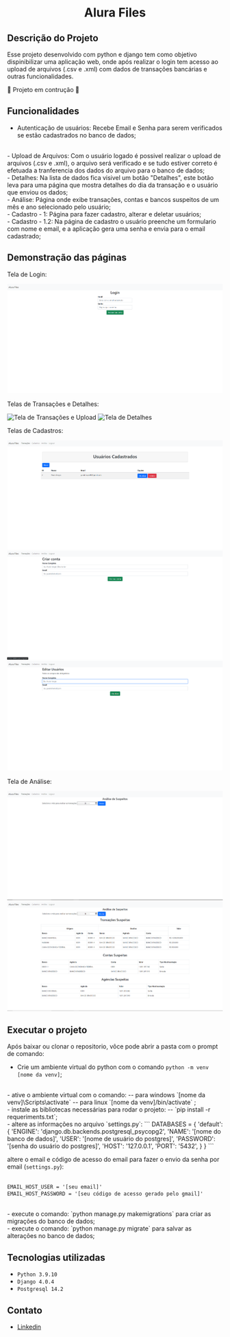<h1 align="center"> Alura Files</h1>

## Descrição do Projeto
Esse projeto desenvolvido com python e django tem como objetivo dispinibilizar uma aplicação web, onde após realizar o login tem acesso ao upload de arquivos (.csv e .xml) com dados de transações bancárias e outras funcionalidades.

:construction: Projeto em contrução :construction:

## Funcionalidades

- Autenticação de usuários: Recebe Email e Senha para serem verificados se estão cadastrados no banco de dados;
</br> 
- Upload de Arquivos: Com o usuário logado é possivel realizar o upload de arquivos (.csv e .xml), o arquivo será verificado e se tudo estiver correto é efetuada a tranferencia dos dados do arquivo para o banco de dados;
</br> 
- Detalhes: Na lista de dados fica visivel um botão "Detalhes", este botão leva para uma página que mostra detalhes do dia da transação e o usuário que enviou os dados; 
</br> 
- Análise: Página onde exibe transações, contas e bancos suspeitos de um mês e ano selecionado pelo usuário;
</br> 
- Cadastro - 1: Página para fazer cadastro, alterar e deletar usuários;
</br> 
 - Cadastro - 1.2: Na página de cadastro o usuário preenche um formulario com nome e email, e a aplicação gera uma senha e envia para o email cadastrado;
</br>

## Demonstração das páginas

<p>Tela de Login:</p>

![Tela de Login](/images/login.png)

<p>Telas de Transações e Detalhes:</p>

![Tela de Transações e Upload](/images/transa%C3%A7oes.png)
![Tela de Detalhes](/images/transaçoes_detalhes.png)

<p>Telas de Cadastros:</p>

![Tela de Cadastros](/images/cadastro.png)
![Tela de Novo usuário](/images/cadastro_novo.png)
![Tela de Alteração](/images/cadastro_alterar.png)

<p>Tela de Análise:</p>

![Tela de Analise](/images/analise.png)
![Tela de Análise com dados](images/analise_dados.png)

## Executar o projeto

Após baixar ou clonar o repositorio, vôce pode abrir a pasta com o prompt de comando:

- Crie um ambiente virtual do python com o comando `python -m venv [nome da venv]`;
</br>
- ative o ambiente virtual com o comando: 
-- para windows `[nome da venv]\Scripts\activate`
-- para linux `[nome da venv]/bin/activate` ;
</br>
- instale as bibliotecas necessárias para rodar o projeto:
-- `pip install -r requeriments.txt`;
</br>
- altere as informações no arquivo `settings.py`:
```
DATABASES = {
        'default': {
        'ENGINE': 'django.db.backends.postgresql_psycopg2',
        'NAME': '[nome do banco de dados]',
        'USER': '[nome de usuário do postgres]',
        'PASSWORD': '[senha do usuário do postgres]',
        'HOST': '127.0.0.1',
        'PORT': '5432',
    }
}
```

altere o email e código de acesso do email para fazer o envio da senha por email (`settings.py`):
```

EMAIL_HOST_USER = '[seu email]'
EMAIL_HOST_PASSWORD = '[seu código de acesso gerado pelo gmail]'
```

</br>
- execute o comando: `python manage.py makemigrations` para criar as migrações do banco de dados;
</br>
- execute o comando: `python manage.py migrate` para salvar as alterações no banco de dados;
</br>

## Tecnologias utilizadas

- `Python 3.9.10`
- `Django 4.0.4`
- `Postgresql 14.2`

## Contato

- [Linkedin](https://www.linkedin.com/in/paulo-sergio-silva-junior-b6a72813b/)
   




